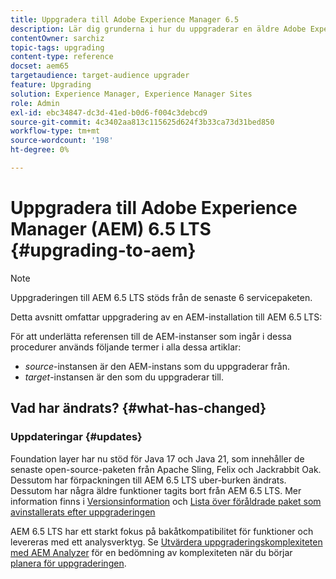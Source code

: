 ```yaml
---
title: Uppgradera till Adobe Experience Manager 6.5
description: Lär dig grunderna i hur du uppgraderar en äldre Adobe Experience Manager-installation (AEM) till AEM 6.5.
contentOwner: sarchiz
topic-tags: upgrading
content-type: reference
docset: aem65
targetaudience: target-audience upgrader
feature: Upgrading
solution: Experience Manager, Experience Manager Sites
role: Admin
exl-id: ebc34847-dc3d-41ed-b0d6-f004c3debcd9
source-git-commit: 4c3402aa813c115625d624f3b33ca73d31bed850
workflow-type: tm+mt
source-wordcount: '198'
ht-degree: 0%

---
```


# Uppgradera till Adobe Experience Manager (AEM) 6.5 LTS {#upgrading-to-aem}

>[!NOTE]
>Uppgraderingen till AEM 6.5 LTS stöds från de senaste 6 servicepaketen.

Detta avsnitt omfattar uppgradering av en AEM-installation till AEM 6.5 LTS:

<!-- Alexandru: drafting for now 

* [Planning Your Upgrade](/help/sites-deploying/upgrade-planning.md)
* [Assessing the Upgrade Complexity with Pattern Detector](/help/sites-deploying/pattern-detector.md)
* [Backward Compatibility in AEM 6.5](/help/sites-deploying/backward-compatibility.md)
  This was drafted before: * [Using Offline Reindexing To Reduce Downtime During an Upgrade](/help/sites-deploying/upgrade-offline-reindexing.md)-->

<!--
* [Upgrade Procedure](/help/sites-deploying/upgrade-procedure.md)
* [Upgrading Code and Customizations](/help/sites-deploying/upgrading-code-and-customizations.md)
* [Pre-Upgrade Maintenance Tasks](/help/sites-deploying/pre-upgrade-maintenance-tasks.md)
* [Performing an In-Place Upgrade](/help/sites-deploying/in-place-upgrade.md)
* [Post Upgrade Checks and Troubleshooting](/help/sites-deploying/post-upgrade-checks-and-troubleshooting.md)
* [Sustainable Upgrades](/help/sites-deploying/sustainable-upgrades.md)
* [Lazy Content Migration](/help/sites-deploying/lazy-content-migration.md)

-->

För att underlätta referensen till de AEM-instanser som ingår i dessa procedurer används följande termer i alla dessa artiklar:

* *source*-instansen är den AEM-instans som du uppgraderar från.
* *target*-instansen är den som du uppgraderar till.

## Vad har ändrats? {#what-has-changed}

### Uppdateringar {#updates}

Foundation layer har nu stöd för Java 17 och Java 21, som innehåller de senaste open-source-paketen från Apache Sling, Felix och Jackrabbit Oak. Dessutom har förpackningen till AEM 6.5 LTS uber-burken ändrats. Dessutom har några äldre funktioner tagits bort från AEM 6.5 LTS. Mer information finns i [Versionsinformation](/help/release-notes/release-notes.md#whats-new-what-s-new) och [Lista över föråldrade paket som avinstallerats efter uppgraderingen](/help/sites-deploying/obsolete-bundles.md)

AEM 6.5 LTS har ett starkt fokus på bakåtkompatibilitet för funktioner och levereras med ett analysverktyg. Se [Utvärdera uppgraderingskomplexiteten med AEM Analyzer](/help/sites-deploying/aem-analyzer.md) för en bedömning av komplexiteten när du börjar [planera för uppgraderingen](/help/sites-deploying/upgrade-planning.md).

